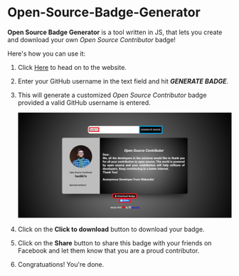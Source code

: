 # Open-Source-Badge-Generator

**Open Source Badge Generator** is a tool written in JS, that lets you create and download your own <i>Open Source Contributor</i> badge!

Here's how you can use it:
1. Click [Here](https://tharvid.github.io/Open-Source-Badge-Generator/) to head on to the website.
2. Enter your GitHub username in the text field and hit ***GENERATE BADGE***.
3. This will generate a customized _Open Source Contributor_ badge provided a valid GitHub username is entered.
	<br>
	
	![img](images/screenshots/Badge.png)
	<br>
4. Click on the **Click to download** button to download your badge.
5. Click on the **Share** button to share this badge with your friends on Facebook and let them know that you are a proud contributor.
6. Congratuations! You're done.

